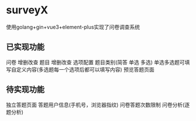 # surveyX
使用golang+gin+vue3+element-plus实现了问卷调查系统


## 已实现功能
问卷 增删改查
题目 增删改查 选项配置 题目类别(简答 单选 多选)
单选多选题可填写自定义内容(多选题每一个选项后都可以填写内容)
预览答题页面
## 待实现功能

独立答题页面
答题用户信息(手机号，浏览器指纹)
问卷答题次数限制
问卷分析(逐题分析)

